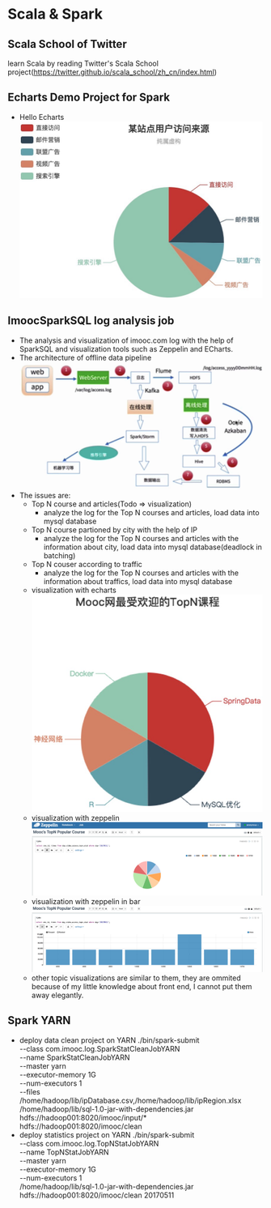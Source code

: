 # Scala & Spark
## Scala School of Twitter
learn Scala by reading Twitter's Scala School project(https://twitter.github.io/scala_school/zh_cn/index.html)
## Echarts Demo Project for Spark
- Hello Echarts
![Alt text](https://github.com/YHGui/scala/blob/f826a3d7f528b3b4a70792af5dc339ae74afe1a2/SparkWeb/images/echarts-demo.jpeg)	
## ImoocSparkSQL log analysis job
- The analysis and visualization of imooc.com log with the help of SparkSQL and visualization tools such as Zeppelin and ECharts.
- The architecture of offline data pipeline
![Alt text](https://github.com/YHGui/scala/blob/ae9b0c55cdb0b7bb3af5e56a70acb839a625b501/images/architecture.jpeg?raw=true)
- The issues are: 
  - Top N course and articles(Todo => visualization)
    - analyze the log for the Top N courses and articles, load data into mysql database
  - Top N course partioned by city with the help of IP
    - analyze the log for the Top N courses and articles with the information about city, load data into mysql database(deadlock in batching)
  - Top N couser according to traffic
    - analyze the log for the Top N courses and articles with the information about traffics, load data into mysql database
  - visualization with echarts
  ![Alt text](https://github.com/YHGui/scala/blob/46a6823e2051afd64f97c51f1ee70dad03325007/images/TopN-course.jpeg)
  - visualization with zeppelin
  ![Alt text](https://github.com/YHGui/scala/blob/927cafeb55662d0ba4df28aa6e8b7199764266bc/images/TopN-course-zeppelin.jpeg)
  - visualization with zeppelin in bar
  ![Alt text](https://github.com/YHGui/scala/blob/927cafeb55662d0ba4df28aa6e8b7199764266bc/images/TopN-course-zeppelin-bar.jpeg)
  - other topic visualizations are similar to them, they are ommited because of my little knowledge about front end, I cannot put them away elegantly.
## Spark YARN 
- deploy data clean project on YARN
./bin/spark-submit \
--class com.imooc.log.SparkStatCleanJobYARN \
--name SparkStatCleanJobYARN \
--master yarn \
--executor-memory 1G \
--num-executors 1 \
--files /home/hadoop/lib/ipDatabase.csv,/home/hadoop/lib/ipRegion.xlsx \
/home/hadoop/lib/sql-1.0-jar-with-dependencies.jar \
hdfs://hadoop001:8020/imooc/input/* hdfs://hadoop001:8020/imooc/clean
- deploy statistics project on YARN
./bin/spark-submit \
--class com.imooc.log.TopNStatJobYARN \
--name TopNStatJobYARN \
--master yarn \
--executor-memory 1G \
--num-executors 1 \
/home/hadoop/lib/sql-1.0-jar-with-dependencies.jar \
hdfs://hadoop001:8020/imooc/clean 20170511 